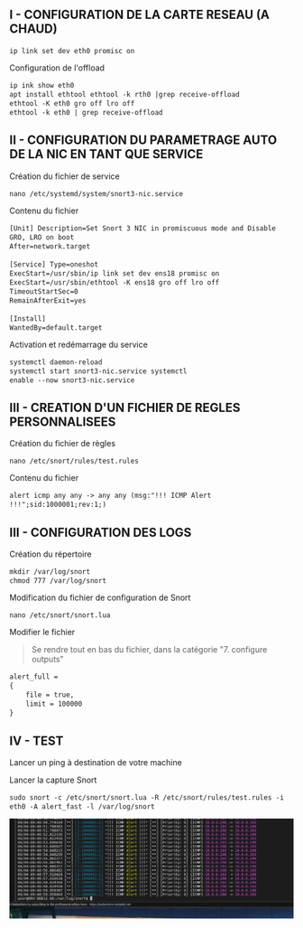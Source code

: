 
## I - CONFIGURATION DE LA CARTE RESEAU (A CHAUD)

```
ip link set dev eth0 promisc on
```
Configuration de l'offload
```
ip ink show eth0
apt install ethtool ethtool -k rth0 |grep receive-offload
ethtool -K eth0 gro off lro off
ethtool -k eth0 | grep receive-offload
```

## II - CONFIGURATION DU PARAMETRAGE AUTO DE LA NIC EN TANT QUE SERVICE
Création du fichier de service
```
nano /etc/systemd/system/snort3-nic.service
```
Contenu du fichier
```
[Unit] Description=Set Snort 3 NIC in promiscuous mode and Disable GRO, LRO on boot
After=network.target

[Service] Type=oneshot
ExecStart=/usr/sbin/ip link set dev ens18 promisc on
ExecStart=/usr/sbin/ethtool -K ens18 gro off lro off
TimeoutStartSec=0
RemainAfterExit=yes

[Install]
WantedBy=default.target
```
Activation et redémarrage du service
```
systemctl daemon-reload
systemctl start snort3-nic.service systemctl
enable --now snort3-nic.service
```


## III - CREATION D'UN FICHIER DE REGLES PERSONNALISEES
Création du fichier de règles
```
nano /etc/snort/rules/test.rules
```
Contenu du fichier
```
alert icmp any any -> any any (msg:"!!! ICMP Alert !!!";sid:1000001;rev:1;)
```


## III - CONFIGURATION DES LOGS
Création du répertoire
```
mkdir /var/log/snort
chmod 777 /var/log/snort
```
Modification du fichier de configuration de Snort
```
nano /etc/snort/snort.lua
```
Modifier le fichier

>Se rendre tout en bas du fichier, dans la catégorie "7. configure outputs"
```
alert_full =
{
    file = true,
    limit = 100000
}
```


## IV - TEST
Lancer un ping à destination de votre machine

Lancer la capture Snort
```
sudo snort -c /etc/snort/snort.lua -R /etc/snort/rules/test.rules -i eth0 -A alert_fast -l /var/log/snort
```

![alt tag](https://github.com/Zennael/AIS/blob/main/Rendu/Screenshot/snort-Sniffe.png)